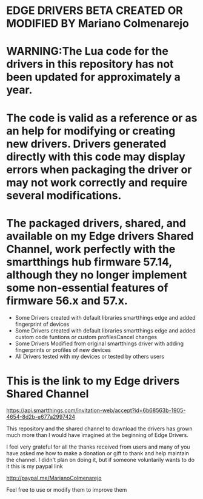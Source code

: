 # EDGE DRIVERS BETA CREATED OR MODIFIED BY Mariano Colmenarejo

# WARNING:The Lua code for the drivers in this repository has not been updated for approximately a year.

# The code is valid as a reference or as an help for modifying or creating new drivers. Drivers generated directly with this code may display errors when packaging the driver or may not work correctly and require several modifications.

# The packaged drivers, shared, and available on my Edge drivers Shared Channel, work perfectly with the smartthings hub firmware 57.14, although they no longer implement some non-essential features of firmware 56.x and 57.x.

- Some Drivers created with default libraries smartthings edge and added fingerprint of devices
- Some Drivers created with default libraries smartthings edge and added custom code funtions or custom profilesCancel changes
- Some Drivers Modified from original smartthings driver with adding fingerprints or profiles of new devices
- All Drivers tested with my devices or tested by others users

# This is the link to my Edge drivers Shared Channel

https://api.smartthings.com/invitation-web/accept?id=6b68563b-1905-4654-8d2b-e677a2997424

This repository and the shared channel to download the drivers has grown much more than I would have imagined at the beginning of Edge Drivers.

I feel very grateful for all the thanks received from users and many of you have asked me how to make a donation or gift to thank and help maintain the channel. 
I didn't plan on doing it, but if someone voluntarily wants to do it this is my paypal link

http://paypal.me/MarianoColmenarejo

Feel free to use or modify them to improve them

